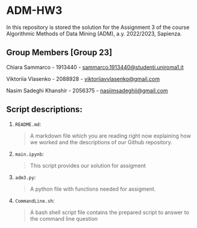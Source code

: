 # ADM-HW3

In this repository is stored the solution for the Assignment 3 of the course Algorithmic Methods of Data Mining (ADM), a.y. 2022/2023, Sapienza.

## Group Members [Group 23]

Chiara Sammarco - 1913440 - sammarco.1913440@studenti.uniroma1.it

Viktoriia Vlasenko - 2088928 - viktoriiavvlasenko@gmail.com  

Nasim Sadeghi Khanshir - 2056375 - nasiimsadeghii@gmail.com


## Script descriptions:

1. `README.md`:
   
   > A markdown file which you are reading right now explaining how we worked and the descriptions of our Github repository.

2. `main.ipynb`:
   
   >This script provides our solution for assigment

3. `adm3.py`:
   
   > A python file with functions needed for assigment.
   
4. `CommandLine.sh`: 

   > A bash shell script file contains the prepared script to answer to the command line question
